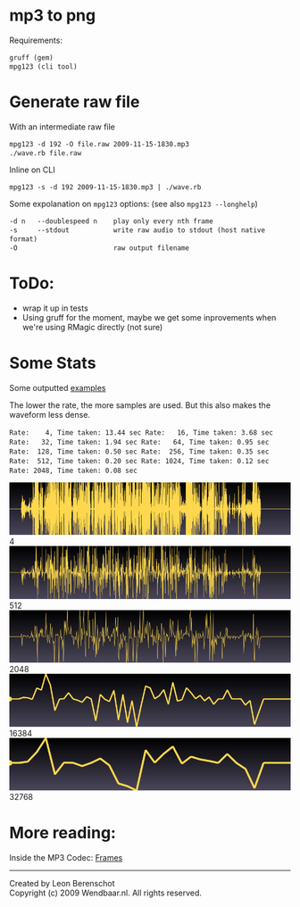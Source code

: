 mp3 to png
==========

Requirements:

    gruff (gem)
    mpg123 (cli tool)

Generate raw file
=================

With an intermediate raw file

    mpg123 -d 192 -O file.raw 2009-11-15-1830.mp3
    ./wave.rb file.raw

Inline on CLI

    mpg123 -s -d 192 2009-11-15-1830.mp3 | ./wave.rb

Some expolanation on `mpg123` options: (see also `mpg123 --longhelp`)

	-d n   --doublespeed n    play only every nth frame
	-s     --stdout           write raw audio to stdout (host native format)
	-O                        raw output filename

ToDo:
=====

* wrap it up in tests
* Using gruff for the moment, maybe we get some inprovements when we're using RMagic directly (not sure)

Some Stats
==========

Some outputted [examples](examples/)

The lower the rate, the more samples are used. But this also makes the waveform less dense.

`Rate:    4, Time taken: 13.44 sec
Rate:   16, Time taken: 3.68 sec
Rate:   32, Time taken: 1.94 sec
Rate:   64, Time taken: 0.95 sec
Rate:  128, Time taken: 0.50 sec
Rate:  256, Time taken: 0.35 sec
Rate:  512, Time taken: 0.20 sec
Rate: 1024, Time taken: 0.12 sec
Rate: 2048, Time taken: 0.08 sec`

![example at a rate of 4](examples/generated_from_file_0004.png "Rate of 4") 4
![example at a rate of 512](examples/generated_from_file_0512.png "Rate of 512") 512
![example at a rate of 2048](examples/generated_from_file_2048.png "Rate of 2048") 2048
![example at a rate of 16384](examples/generated_from_file_16384.png "Rate of 16384") 16384
![example at a rate of 32768](examples/generated_from_file_32768.png "Rate of 32768") 32768

More reading:
==========

Inside the MP3 Codec: [Frames](http://www.mp3-converter.com/mp3codec/frames.htm) 


---

Created by Leon Berenschot  
Copyright (c) 2009 Wendbaar.nl. All rights reserved.
